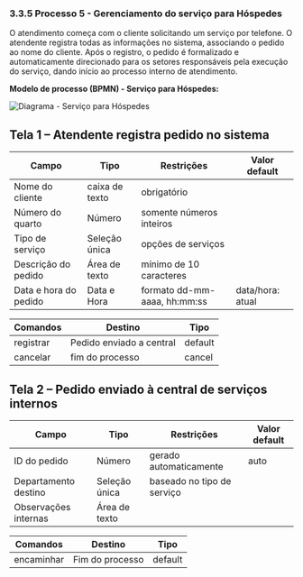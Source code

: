 ### 3.3.5 Processo 5 - Gerenciamento do serviço para Hóspedes

O atendimento começa com o cliente solicitando um serviço por telefone. O atendente registra todas as informações no sistema, associando o pedido ao nome do cliente. Após o registro, o pedido é formalizado e automaticamente direcionado para os setores responsáveis pela execução do serviço, dando início ao processo interno de atendimento. 

**Modelo de processo (BPMN) - Serviço para Hóspedes:**

![Diagrama - Serviço para Hóspedes](<../images/Diagrama processo 5 - Gerenciamento do serviço para Hóspedes>)

## Tela 1 – Atendente registra pedido no sistema

| **Campo**       | **Tipo**         | **Restrições** | **Valor default** |
| ---             | ---              | ---            | ---               |
| Nome do cliente | caixa de texto  |       obrigatório         |                   |
| Número do quarto | Número  |         somente números inteiros       |                   |
| Tipo de serviço | Seleção única  |        opções de serviços       |                   |
| Descrição do pedido | Área de texto  |        mínimo de 10 caracteres        |                   |
| Data e hora do pedido | Data e Hora  |      formato dd-mm-aaaa, hh:mm:ss          |         data/hora: atual          |

| **Comandos**         |  **Destino**                   | **Tipo** |
| ---                  | ---                            | ---               |
| registrar | Pedido enviado a central  | default |
| cancelar | fim do processo  | cancel |

## Tela 2 – Pedido enviado à central de serviços internos

| **Campo**       | **Tipo**         | **Restrições** | **Valor default** |
| ---             | ---              | ---            | ---               |
| ID do pedido | Número  |        gerado automaticamente        |        auto           |
|         Departamento destino        |         Seleção única         |        baseado no tipo de serviço        |                   |
| Observações internas | Área de texto  |                |                   |

| **Comandos**         |  **Destino**                   | **Tipo**          |
| ---                  | ---                            | ---               |
| encaminhar | Fim do processo  | default |
